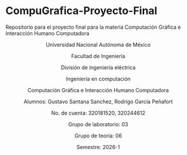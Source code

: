 # CompuGrafica-Proyecto-Final
Repositorio para el proyecto final para la materia Computación Gráfica e Interacción Humano Computadora
<div align="center">
<p> Universidad Nacional Autónoma de México </p>
<p> Facultad de Ingeniería </p>
<p> División de ingeniería eléctrica </p>
<p> Ingeniería en computación </p>
<p> Computación Gráfica e Interacción Humano Computadora </p>

<p>Alumnos: Gustavo Santana Sanchez, Rodrigo García Peñafort </p>
<p>No. de cuenta: 320181520, 320244612 </p>
<p>Grupo de laboratorio: 03 </p>
<p>Grupo de teoría: 06 </p>
<p>Semestre: 2026-1 </p>
</div>
